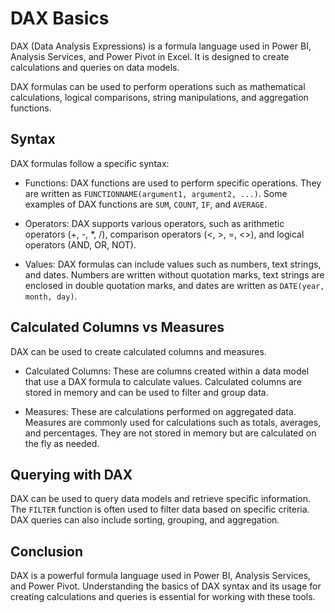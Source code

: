 # DAX Basics

DAX (Data Analysis Expressions) is a formula language used in Power BI, Analysis Services, and Power Pivot in Excel. It is designed to create calculations and queries on data models. 

DAX formulas can be used to perform operations such as mathematical calculations, logical comparisons, string manipulations, and aggregation functions. 

## Syntax

DAX formulas follow a specific syntax:

- Functions: DAX functions are used to perform specific operations. They are written as `FUNCTIONNAME(argument1, argument2, ...)`. Some examples of DAX functions are `SUM`, `COUNT`, `IF`, and `AVERAGE`.

- Operators: DAX supports various operators, such as arithmetic operators (+, -, *, /), comparison operators (<, >, =, <>), and logical operators (AND, OR, NOT).

- Values: DAX formulas can include values such as numbers, text strings, and dates. Numbers are written without quotation marks, text strings are enclosed in double quotation marks, and dates are written as `DATE(year, month, day)`.

## Calculated Columns vs Measures

DAX can be used to create calculated columns and measures. 

- Calculated Columns: These are columns created within a data model that use a DAX formula to calculate values. Calculated columns are stored in memory and can be used to filter and group data.

- Measures: These are calculations performed on aggregated data. Measures are commonly used for calculations such as totals, averages, and percentages. They are not stored in memory but are calculated on the fly as needed.

## Querying with DAX

DAX can be used to query data models and retrieve specific information. The `FILTER` function is often used to filter data based on specific criteria. DAX queries can also include sorting, grouping, and aggregation.

## Conclusion

DAX is a powerful formula language used in Power BI, Analysis Services, and Power Pivot. Understanding the basics of DAX syntax and its usage for creating calculations and queries is essential for working with these tools.
